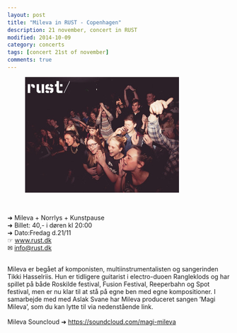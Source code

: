 ```yaml
---
layout: post
title: "Mileva in RUST - Copenhagen"
description: 21 november, concert in RUST
modified: 2014-10-09
category: concerts
tags: [concert 21st of november]
comments: true
---
```

<figure>
   <img src="/images/rust.jpeg"></a>
</figure><br>

➜ Mileva + Norrlys + Kunstpause<br>
➜ Billet: 40,- i døren kl 20:00<br>
➜ Dato:Fredag d.21/11<br>
☞ www.rust.dk<br>
✉ info@rust.dk<br><br>

Mileva er begået af komponisten, multiinstrumentalisten og sangerinden Tikki Hasselriis. Hun er tidligere guitarist i electro-duoen Rangleklods og har spillet på både Roskilde festival, Fusion Festival, Reeperbahn og Spot festival, men er nu klar til at stå på egne ben med egne kompositioner. I samarbejde med med Aslak Svane har Mileva produceret sangen ’Magi Mileva’, som du kan lytte til via nedenstående link.<br><br>
Mileva Souncloud ➜ <a href="https://soundcloud.com/magi-mileva">https://soundcloud.com/magi-mileva</a><br>
